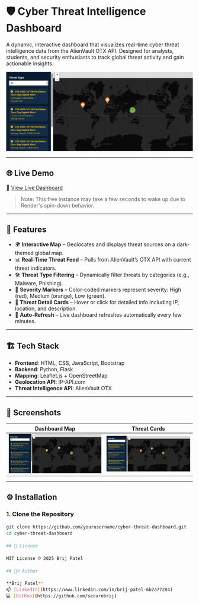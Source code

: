 # 🛡️ Cyber Threat Intelligence Dashboard

A dynamic, interactive dashboard that visualizes real-time cyber threat intelligence data from the AlienVault OTX API. Designed for analysts, students, and security enthusiasts to track global threat activity and gain actionable insights.

![Dashboard Screenshot](static/dashboard.png)

---

## 🌐 Live Demo
🔗 [View Live Dashboard](https://cyber-threat-dashboard.onrender.com)

> Note: This free instance may take a few seconds to wake up due to Render's spin-down behavior.

---

## 🚀 Features

- 🌍 **Interactive Map** – Geolocates and displays threat sources on a dark-themed global map.
- 📊 **Real-Time Threat Feed** – Pulls from AlienVault’s OTX API with current threat indicators.
- 🛠️ **Threat Type Filtering** – Dynamically filter threats by categories (e.g., Malware, Phishing).
- 🎯 **Severity Markers** – Color-coded markers represent severity: High (red), Medium (orange), Low (green).
- 🧩 **Threat Detail Cards** – Hover or click for detailed info including IP, location, and description.
- 🔁 **Auto-Refresh** – Live dashboard refreshes automatically every few minutes.

---

## 🏗️ Tech Stack

- **Frontend**: HTML, CSS, JavaScript, Bootstrap
- **Backend**: Python, Flask
- **Mapping**: Leaflet.js + OpenStreetMap
- **Geolocation API**: IP-API.com
- **Threat Intelligence API**: AlienVault OTX

---

## 📸 Screenshots

| Dashboard Map | Threat Cards |
|---------------|--------------|
| ![Map](static/dashboard.png) | ![Cards](static/dashboard.png) |

---

## ⚙️ Installation

### 1. Clone the Repository

```bash
git clone https://github.com/yourusername/cyber-threat-dashboard.git
cd cyber-threat-dashboard

## 🧾 License

MIT License © 2025 Brij Patel

## 🙋‍♂️ Author

**Brij Patel**  
📫 [LinkedIn](https://www.linkedin.com/in/brij-patel-6b2a77284)  
💻 [GitHub](https://github.com/securebrij)

